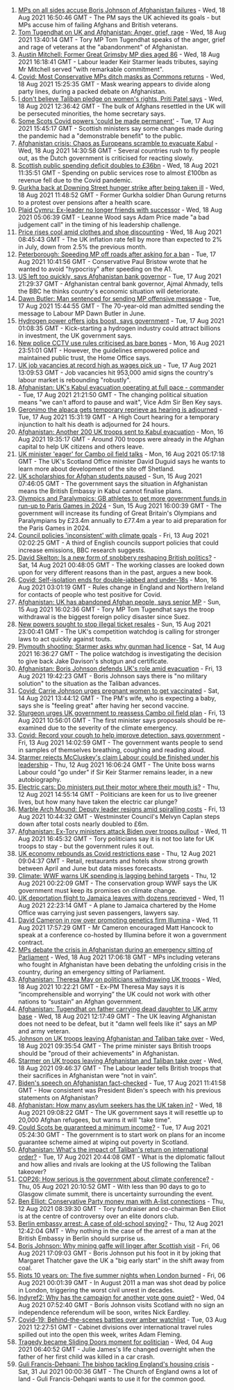 1. [MPs on all sides accuse Boris Johnson of Afghanistan failures](https://www.bbc.co.uk/news/uk-politics-58254794) - Wed, 18 Aug 2021 16:50:46 GMT - The PM says the UK achieved its goals - but MPs accuse him of failing Afghans and British veterans.
2. [Tom Tugendhat on UK and Afghanistan: Anger, grief, rage](https://www.bbc.co.uk/news/uk-politics-58259509) - Wed, 18 Aug 2021 13:40:14 GMT - Tory MP Tom Tugendhat speaks of the anger, grief and rage of veterans at the "abandonment" of Afghanistan.
3. [Austin Mitchell: Former Great Grimsby MP dies aged 86](https://www.bbc.co.uk/news/uk-england-humber-58257189) - Wed, 18 Aug 2021 16:18:41 GMT - Labour leader Keir Starmer leads tributes, saying Mr Mitchell served "with remarkable commitment".
4. [Covid: Most Conservative MPs ditch masks as Commons returns](https://www.bbc.co.uk/news/uk-politics-58259604) - Wed, 18 Aug 2021 15:25:35 GMT - Mask wearing appears to divide along party lines, during a packed debate on Afghanistan.
5. [I don't believe Taliban pledge on women's rights, Priti Patel says](https://www.bbc.co.uk/news/uk-58250211) - Wed, 18 Aug 2021 12:36:42 GMT - The bulk of Afghans resettled in the UK will be persecuted minorities, the home secretary says.
6. [Some Scots Covid powers 'could be made permanent'](https://www.bbc.co.uk/news/uk-scotland-scotland-politics-58244323) - Tue, 17 Aug 2021 15:45:17 GMT - Scottish ministers say some changes made during the pandemic had a "demonstrable benefit" to the public.
7. [Afghanistan crisis: Chaos as Europeans scramble to evacuate Kabul](https://www.bbc.co.uk/news/world-europe-58256696) - Wed, 18 Aug 2021 14:30:58 GMT - Several countries rush to fly people out, as the Dutch government is criticised for reacting slowly.
8. [Scottish public spending deficit doubles to £36bn](https://www.bbc.co.uk/news/uk-scotland-58256028) - Wed, 18 Aug 2021 11:35:51 GMT - Spending on public services rose to almost £100bn as revenue fell due to the Covid pandemic.
9. [Gurkha back at Downing Street hunger strike after being taken ill](https://www.bbc.co.uk/news/uk-england-hampshire-58254634) - Wed, 18 Aug 2021 11:48:52 GMT - Former Gurkha soldier Dhan Gurung returns to a protest over pensions after a health scare.
10. [Plaid Cymru: Ex-leader no longer friends with successor](https://www.bbc.co.uk/news/uk-wales-politics-58159654) - Wed, 18 Aug 2021 05:06:39 GMT - Leanne Wood says Adam Price made "a bad judgement call" in the timing of his leadership challenge.
11. [Price rises cool amid clothes and shoe discounting](https://www.bbc.co.uk/news/uk-58254000) - Wed, 18 Aug 2021 08:45:43 GMT - The UK inflation rate fell by more than expected to 2% in July, down from 2.5% the previous month.
12. [Peterborough: Speeding MP off roads after asking for a ban](https://www.bbc.co.uk/news/uk-england-cambridgeshire-58243901) - Tue, 17 Aug 2021 10:41:56 GMT - Conservative Paul Bristow wrote that he wanted to avoid "hypocrisy" after speeding on the A1.
13. [US left too quickly, says Afghanistan bank governor](https://www.bbc.co.uk/news/business-58252065) - Tue, 17 Aug 2021 21:29:37 GMT - Afghanistan central bank governor, Ajmal Ahmady, tells the BBC he thinks country's economic situation will deteriorate.
14. [Dawn Butler: Man sentenced for sending MP offensive message](https://www.bbc.co.uk/news/uk-england-merseyside-58202457) - Tue, 17 Aug 2021 15:44:55 GMT - The 70-year-old man admitted sending the message to Labour MP Dawn Butler in June.
15. [Hydrogen power offers jobs boost, says government](https://www.bbc.co.uk/news/science-environment-58238367) - Tue, 17 Aug 2021 01:08:35 GMT - Kick-starting a hydrogen industry could attract billions in investment, the UK government says.
16. [New police CCTV use rules criticised as bare bones](https://www.bbc.co.uk/news/technology-58206586) - Mon, 16 Aug 2021 23:51:01 GMT - However, the guidelines empowered police and maintained public trust, the Home Office says.
17. [UK job vacancies at record high as wages pick up](https://www.bbc.co.uk/news/business-58241006) - Tue, 17 Aug 2021 13:09:53 GMT - Job vacancies hit 953,000 amid signs the country's labour market is rebounding "robustly".
18. [Afghanistan: UK's Kabul evacuation operating at full pace - commander](https://www.bbc.co.uk/news/uk-58244927) - Tue, 17 Aug 2021 21:21:50 GMT - The changing political situation means "we can't afford to pause and wait", Vice Adm Sir Ben Key says.
19. [Geronimo the alpaca gets temporary reprieve as hearing is adjourned](https://www.bbc.co.uk/news/uk-england-gloucestershire-58241387) - Tue, 17 Aug 2021 15:31:19 GMT - A High Court hearing for a temporary injunction to halt his death is adjourned for 24 hours.
20. [Afghanistan: Another 200 UK troops sent to Kabul evacuation](https://www.bbc.co.uk/news/uk-58235707) - Mon, 16 Aug 2021 19:35:17 GMT - Around 700 troops were already in the Afghan capital to help UK citizens and others leave.
21. [UK minister 'eager' for Cambo oil field talks](https://www.bbc.co.uk/news/uk-scotland-scotland-politics-58221743) - Mon, 16 Aug 2021 05:17:18 GMT - The UK's Scotland Office minister David Duguid says he wants to learn more about development of the site off Shetland.
22. [UK scholarships for Afghan students paused](https://www.bbc.co.uk/news/uk-58219114) - Sun, 15 Aug 2021 07:46:05 GMT - The government says the situation in Afghanistan means the British Embassy in Kabul cannot finalise plans.
23. [Olympics and Paralympics: GB athletes to get more government funds in run-up to Paris Games in 2024](https://www.bbc.co.uk/sport/58222726) - Sun, 15 Aug 2021 16:00:39 GMT - The government will increase its funding of Great Britain's Olympians and Paralympians by £23.4m annually to £77.4m a year to aid preparation for the Paris Games in 2024.
24. [Council policies 'inconsistent' with climate goals](https://www.bbc.co.uk/news/science-environment-58102578) - Fri, 13 Aug 2021 02:02:25 GMT - A third of English councils support policies that could increase emissions, BBC research suggests.
25. [David Skelton: Is a new form of snobbery reshaping British politics?](https://www.bbc.co.uk/news/uk-politics-58186519) - Sat, 14 Aug 2021 00:48:05 GMT - The working classes are looked down upon for very different reasons than in the past, argues a new book.
26. [Covid: Self-isolation ends for double-jabbed and under-18s](https://www.bbc.co.uk/news/uk-58226678) - Mon, 16 Aug 2021 03:01:19 GMT - Rules change in England and Northern Ireland for contacts of people who test positive for Covid.
27. [Afghanistan: UK has abandoned Afghan people, says senior MP](https://www.bbc.co.uk/news/uk-58220730) - Sun, 15 Aug 2021 16:02:36 GMT - Tory MP Tom Tugendhat says the troop withdrawal is the biggest foreign policy disaster since Suez.
28. [New powers sought to stop illegal ticket resales](https://www.bbc.co.uk/news/business-58225568) - Sun, 15 Aug 2021 23:00:41 GMT - The UK's competition watchdog is calling for stronger laws to act quickly against touts.
29. [Plymouth shooting: Starmer asks why gunman had licence](https://www.bbc.co.uk/news/uk-england-devon-58209726) - Sat, 14 Aug 2021 16:36:27 GMT - The police watchdog is investigating the decision to give back Jake Davison's shotgun and certificate.
30. [Afghanistan: Boris Johnson defends UK's role amid evacuation](https://www.bbc.co.uk/news/uk-58204857) - Fri, 13 Aug 2021 19:42:23 GMT - Boris Johnson says there is "no military solution" to the situation as the Taliban advances.
31. [Covid: Carrie Johnson urges pregnant women to get vaccinated](https://www.bbc.co.uk/news/uk-58215440) - Sat, 14 Aug 2021 13:44:12 GMT - The PM's wife, who is expecting a baby, says she is "feeling great" after having her second vaccine.
32. [Sturgeon urges UK government to reassess Cambo oil field plan](https://www.bbc.co.uk/news/uk-scotland-58186181) - Fri, 13 Aug 2021 10:56:01 GMT - The first minister says proposals should be re-examined due to the severity of the climate emergency.
33. [Covid: Record your cough to help improve detection, says government](https://www.bbc.co.uk/news/uk-politics-58199049) - Fri, 13 Aug 2021 14:02:59 GMT - The government wants people to send in samples of themselves breathing, coughing and reading aloud.
34. [Starmer rejects McCluskey's claim Labour could be finished under his leadership](https://www.bbc.co.uk/news/uk-politics-58188208) - Thu, 12 Aug 2021 16:06:24 GMT - The Unite boss warns Labour could "go under" if Sir Keir Starmer remains leader, in a new autobiography.
35. [Electric cars: Do ministers put their motor where their mouth is?](https://www.bbc.co.uk/news/uk-politics-58170665) - Thu, 12 Aug 2021 14:55:14 GMT - Politicians are keen for us to live greener lives, but how many have taken the electric car plunge?
36. [Marble Arch Mound: Deputy leader resigns amid spiralling costs](https://www.bbc.co.uk/news/uk-england-london-58197626) - Fri, 13 Aug 2021 10:44:32 GMT - Westminster Council's Melvyn Caplan steps down after total costs nearly doubled to £6m.
37. [Afghanistan: Ex-Tory ministers attack Biden over troops pullout](https://www.bbc.co.uk/news/uk-politics-58177193) - Wed, 11 Aug 2021 16:45:32 GMT - Tory politicians say it is not too late for UK troops to stay - but the government rules it out.
38. [UK economy rebounds as Covid restrictions ease](https://www.bbc.co.uk/news/uk-58183519) - Thu, 12 Aug 2021 09:04:37 GMT - Retail, restaurants and hotels show strong growth between April and June but data misses forecasts.
39. [Climate: WWF warns UK spending is lagging behind targets](https://www.bbc.co.uk/news/uk-politics-58170865) - Thu, 12 Aug 2021 00:22:09 GMT - The conservation group WWF says the UK government must keep its promises on climate change.
40. [UK deportation flight to Jamaica leaves with dozens reprieved](https://www.bbc.co.uk/news/uk-58177487) - Wed, 11 Aug 2021 22:23:14 GMT - A plane to Jamaica chartered by the Home Office was carrying just seven passengers, lawyers say.
41. [David Cameron in row over promoting genetics firm Illumina](https://www.bbc.co.uk/news/business-58146567) - Wed, 11 Aug 2021 17:57:29 GMT - Mr Cameron encouraged Matt Hancock to speak at a conference co-hosted by Illumina before it won a government contract.
42. [MPs debate the crisis in Afghanistan during an emergency sitting of Parliament](https://www.bbc.co.uk/news/uk-politics-58257781) - Wed, 18 Aug 2021 17:06:18 GMT - MPs including veterans who fought in Afghanistan have been debating the unfolding crisis in the country, during an emergency sitting of Parliament.
43. [Afghanistan: Theresa May on politicians withdrawing UK troops](https://www.bbc.co.uk/news/uk-politics-58255391) - Wed, 18 Aug 2021 10:22:21 GMT - Ex-PM Theresa May says it is “incomprehensible and worrying” the UK could not work with other nations to “sustain” an Afghan government.
44. [Afghanistan: Tugendhat on father carrying dead daughter to UK army base](https://www.bbc.co.uk/news/uk-politics-58255390) - Wed, 18 Aug 2021 12:17:49 GMT - The UK leaving Afghanistan does not need to be defeat, but it "damn well feels like it" says an MP and army veteran.
45. [Johnson on UK troops leaving Afghanistan and Taliban take over](https://www.bbc.co.uk/news/uk-politics-58255388) - Wed, 18 Aug 2021 09:35:54 GMT - The prime minister says British troops should be "proud of their achievements" in Afghanistan.
46. [Starmer on UK troops leaving Afghanistan and Taliban take over](https://www.bbc.co.uk/news/uk-politics-58255389) - Wed, 18 Aug 2021 09:46:37 GMT - The Labour leader tells British troops that their sacrifices in Afghanistan were “not in vain”.
47. [Biden's speech on Afghanistan fact-checked](https://www.bbc.co.uk/news/58243158) - Tue, 17 Aug 2021 11:41:58 GMT - How consistent was President Biden's speech with his previous statements on Afghanistan?
48. [Afghanistan: How many asylum seekers has the UK taken in?](https://www.bbc.co.uk/news/uk-58245684) - Wed, 18 Aug 2021 09:08:22 GMT - The UK government says it will resettle up to 20,000 Afghan refugees, but warns it will "take time".
49. [Could Scots be guaranteed a minimum income?](https://www.bbc.co.uk/news/uk-scotland-scotland-politics-58230375) - Tue, 17 Aug 2021 05:24:30 GMT - The government is to start work on plans for an income guarantee scheme aimed at wiping out poverty in Scotland.
50. [Afghanistan: What's the impact of Taliban's return on international order?](https://www.bbc.co.uk/news/world-us-canada-58248864) - Tue, 17 Aug 2021 20:44:08 GMT - What is the diplomatic fallout and how allies and rivals are looking at the US following the Taliban takeover?
51. [COP26: How serious is the government about climate conference?](https://www.bbc.co.uk/news/uk-politics-58107010) - Thu, 05 Aug 2021 20:10:52 GMT - With less than 90 days to go to Glasgow climate summit, there is uncertainty surrounding the event.
52. [Ben Elliot: Conservative Party money man with A-list connections](https://www.bbc.co.uk/news/uk-politics-58100884) - Thu, 12 Aug 2021 08:39:30 GMT - Tory fundraiser and co-chairman Ben Elliot is at the centre of controversy over an elite donors club.
53. [Berlin embassy arrest: A case of old-school spying?](https://www.bbc.co.uk/news/uk-58185957) - Thu, 12 Aug 2021 12:42:04 GMT - Why nothing in the case of the arrest of a man at the British Embassy in Berlin should surprise us.
54. [Boris Johnson: Why mining gaffe will linger after Scottish visit](https://www.bbc.co.uk/news/uk-scotland-58117514) - Fri, 06 Aug 2021 17:09:03 GMT - Boris Johnson put his foot in it by joking that Margaret Thatcher gave the UK a "big early start" in the shift away from coal.
55. [Riots 10 years on: The five summer nights when London burned](https://www.bbc.co.uk/news/uk-england-london-58058031) - Fri, 06 Aug 2021 00:01:39 GMT - In August 2011 a man was shot dead by police in London, triggering the worst civil unrest in decades.
56. [Indyref2: Why has the campaign for another vote gone quiet?](https://www.bbc.co.uk/news/uk-politics-58079551) - Wed, 04 Aug 2021 07:52:40 GMT - Boris Johnson visits Scotland with no sign an independence referendum will be soon, writes Nick Eardley.
57. [Covid-19: Behind-the-scenes battles over amber watchlist](https://www.bbc.co.uk/news/uk-politics-58072985) - Tue, 03 Aug 2021 12:27:51 GMT - Cabinet divisions over international travel rules spilled out into the open this week, writes Adam Fleming.
58. [Tragedy became Sliding Doors moment for politician](https://www.bbc.co.uk/news/uk-wales-politics-58058218) - Wed, 04 Aug 2021 06:40:52 GMT - Julie James's life changed overnight when the father of her first child was killed in a car crash.
59. [Guli Francis-Dehqani: The bishop tackling England's housing crisis](https://www.bbc.co.uk/news/uk-politics-57985577) - Sat, 31 Jul 2021 00:00:36 GMT - The Church of England owns a lot of land - Guli Francis-Dehqani wants to use it for the common good.
